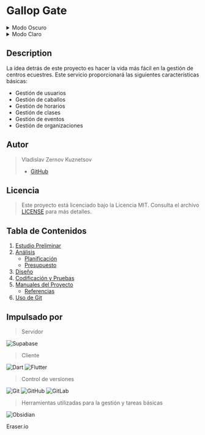 # Gallop Gate

<details>
  <summary>Modo Oscuro</summary>
  <img src="img/logo/logo_dark.png" alt="Image" width="300" height="300">
</details>
<details>
  <summary>Modo Claro</summary>
  <img src="img/logo/logo_light.png" alt="Image" width="300" height="300">
</details>

## Description

La idea detrás de este proyecto es hacer la vida más fácil en la gestión de centros ecuestres.
Este servicio proporcionará las siguientes características básicas:

- Gestión de usuarios
- Gestión de caballos
- Gestión de horarios
- Gestión de clases
- Gestión de eventos
- Gestión de organizaciones

## Autor

> Vladislav Zernov Kuznetsov
> - [GitHub](https://github.com/zervladpy/)

## Licencia

> Este proyecto está licenciado bajo la Licencia MIT. Consulta el archivo [LICENSE](LICENSE) para más detalles.

##  Tabla de Contenidos
1. [Estudio Preliminar](docs/estudio_preliminar.md)
2. [Análisis](analisis.md)
   - [Planificación](docs/planificacion.md)
   - [Presupuesto](presupuesto.md)
3. [Diseño](docs/diseno.md)
4. [Codificación y Pruebas](docs/codificacion_pruebas.md)
5. [Manuales del Proyecto](manuales.md)
   - [Referencias](docs/referencias.md)
6. [Uso de Git](docs/uso_git.md)

## Impulsado por

> Servidor

![Supabase](https://img.shields.io/badge/supabase-%23323330.svg?style=for-the-badge&logo=supabase&logoColor=white)

> Cliente

![Dart](https://img.shields.io/badge/dart-%230175C2.svg?style=for-the-badge&logo=dart&logoColor=white)
![Flutter](https://img.shields.io/badge/flutter-%2302569B.svg?style=for-the-badge&logo=flutter&logoColor=white)

> Control de versiones

![Git](https://img.shields.io/badge/git-%23F05032.svg?style=for-the-badge&logo=git&logoColor=white)
![GitHub](https://img.shields.io/badge/github-%23121011.svg?style=for-the-badge&logo=github&logoColor=white)
![GitLab](https://img.shields.io/badge/gitlab-%23FCA121.svg?style=for-the-badge&logo=gitlab&logoColor=white)

> Herramientas utilizadas para la gestión y tareas básicas

![Obsidian](https://img.shields.io/badge/Obsidian-%23483699.svg?style=for-the-badge&logo=obsidian&logoColor=white)

Eraser.io